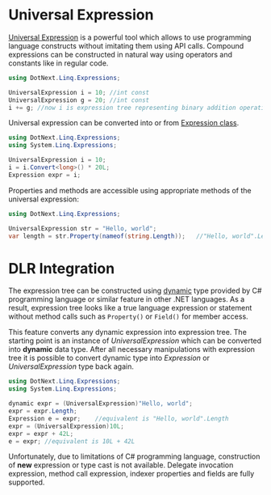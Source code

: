 Universal Expression
====
[Universal Expression](../../api/DotNext.Linq.Expressions.UniversalExpression.yml) is a powerful tool which allows to use programming language constructs without imitating them using API calls. Compound expressions can be constructed in natural way using operators and constants like in regular code.

```csharp
using DotNext.Linq.Expressions;

UniversalExpression i = 10; //int const
UniversalExpression g = 20; //int const
i += g; //now i is expression tree representing binary addition operation
```

Universal expression can be converted into or from [Expression class](https://docs.microsoft.com/en-us/dotnet/api/system.linq.expressions.expression).

```csharp
using DotNext.Linq.Expressions;
using System.Linq.Expressions;

UniversalExpression i = 10;
i = i.Convert<long>() * 20L;
Expression expr = i;
```

Properties and methods are accessible using appropriate methods of the universal expression:

```csharp
using DotNext.Linq.Expressions;

UniversalExpression str = "Hello, world";
var length = str.Property(nameof(string.Length));   //"Hello, world".Length
```

# DLR Integration
The expression tree can be constructed using [dynamic](https://docs.microsoft.com/en-us/dotnet/csharp/programming-guide/types/using-type-dynamic) type provided by C# programming language or similar feature in other .NET languages. As a result, expression tree looks like a true language expression or statement without method calls such as `Property()` or `Field()` for member access.

This feature converts any dynamic expression into expression tree. The starting point is an instance of _UniversalExpression_ which can be converted into **dynamic** data type. After all necessary manipulations with expression tree it is possible to convert dynamic type into _Expression_ or _UniversalExpression_ type back again.

```csharp
using DotNext.Linq.Expressions;
using System.Linq.Expressions;

dynamic expr = (UniversalExpression)"Hello, world";
expr = expr.Length;
Expression e = expr;    //equivalent is "Hello, world".Length
expr = (UniversalExpression)10L;
expr = expr + 42L;
e = expr; //equivalent is 10L + 42L
```

Unfortunately, due to limitations of C# programming language, construction of **new** expression or type cast is not available. Delegate invocation expression, method call expression, indexer properties and fields are fully supported.